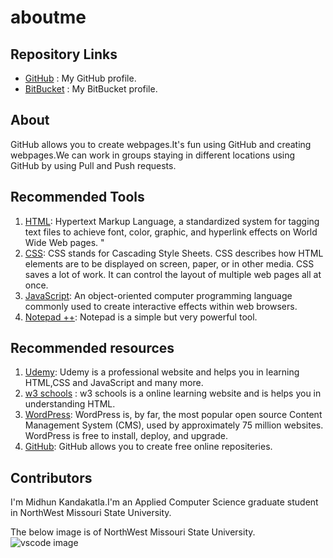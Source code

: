 # aboutme

## Repository Links

- [GitHub](https://github.com/Midhunkandakatla) : My GitHub profile.
- [BitBucket](https://bitbucket.org/KandakatalMidhun/) : My BitBucket profile.


## About
GitHub allows you to create webpages.It's fun using GitHub and creating webpages.We can work in groups staying in different locations using GitHub by using Pull and Push requests.
## Recommended Tools
1. [HTML](https://www.w3schools.com/html/ "w3school HTML Tutorial"): Hypertext Markup Language, a standardized system for tagging text files to achieve font, color, graphic, and hyperlink effects on World Wide Web pages.
"
1. [CSS](https://www.w3schools.com/html/html_css.asp/ "w3school CSS"): CSS stands for Cascading Style Sheets. CSS describes how HTML elements are to be displayed on screen, paper, or in other media. CSS saves a lot of work. It can control the layout of multiple web pages all at once.
1. [JavaScript](https://www.w3schools.com/js/ "w3school JavaScript"): An object-oriented computer programming language commonly used to create interactive effects within web browsers.
1. [Notepad ++](https://notepad-plus-plus.org/): Notepad is a simple but very powerful tool.
## Recommended resources
1. [Udemy](https://www.udemy.com/): Udemy is a professional website and helps you in learning HTML,CSS and JavaScript and many more.
1. [w3 schools](https://www.w3schools.com/) : w3 schools is a online learning website and is helps you in understanding HTML.
1. [WordPress](https://wordpress.com/ "WordPress - homepage"): WordPress is, by far, the most popular open source Content Management System (CMS), used by approximately 75 million websites. WordPress is free to install, deploy, and upgrade. 
1. [GitHub](https://github.com/): GitHub allows you to create free online repositeries.
## Contributors
I'm Midhun Kandakatla.I'm an Applied Computer Science graduate student in NorthWest Missouri State University.

The below image is of NorthWest Missouri State University. 
![vscode image](https://www.amnh.org/var/ezflow_site/storage/images/media/amnh/images/learn-teach/sos-images/partners/top-image/northwestmissouri-top_2x/2272565-1-eng-US/northwestmissouri-top_2x.jpg)
